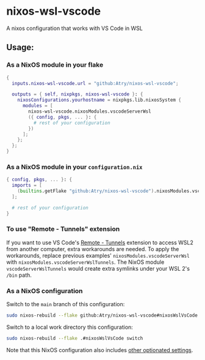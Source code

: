 # nixos-wsl-vscode
A nixos configuration that works with VS Code in WSL

## Usage:

### As a NixOS module in your flake

```nix
{
  inputs.nixos-wsl-vscode.url = "github:Atry/nixos-wsl-vscode";

  outputs = { self, nixpkgs, nixos-wsl-vscode }: {
    nixosConfigurations.yourhostname = nixpkgs.lib.nixosSystem {
      modules = [
        nixos-wsl-vscode.nixosModules.vscodeServerWsl
        ({ config, pkgs, ... }: {
          # rest of your configuration
        })
      ];
    };
  };
}
```
### As a NixOS module in your `configuration.nix`

```nix
{ config, pkgs, ... }: {
  imports = [
    (builtins.getFlake "github:Atry/nixos-wsl-vscode").nixosModules.vscodeServerWsl
  ];

  # rest of your configuration
}
```

### To use "Remote - Tunnels" extension

If you want to use VS Code's [Remote - Tunnels](https://marketplace.visualstudio.com/items?itemName=ms-vscode.remote-server) extension to access WSL2 from another computer, extra workarounds are needed. To apply the workarounds, replace previous examples' `nixosModules.vscodeServerWsl` with `nixosModules.vscodeServerWslTunnels`. The NixOS module `vscodeServerWslTunnels` would create extra symlinks under your WSL 2's `/bin` path.

### As a NixOS configuration

Switch to the `main` branch of this configuration:

```sh
sudo nixos-rebuild --flake github:Atry/nixos-wsl-vscode#nixosWslVsCode switch
```

Switch to a local work directory this configuration:

```sh
sudo nixos-rebuild --flake .#nixosWslVsCode switch
```

Note that this NixOS configuration also includes [other optionated settings](https://github.com/Atry/nixos-wsl-vscode/blob/5d1b74b6b39cd9eb26d62e2ffa90ceaa38278352/flake.nix#L35-L82).
